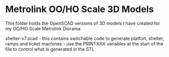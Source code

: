 # Metrolink OO/HO Scale 3D Models
This folder holds the OpenSCAD versions of 3D models I have created for my OO/HO Scale Metrolink Diorama

shelter-v7.scad - this contains switchable code to generate platfort, shelter, ramps and ticket machines - use the PRINTXXX variables at the start of the file to control what is generated in the STL

